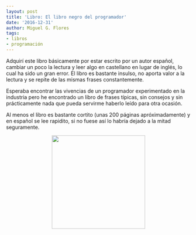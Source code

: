 ```yaml
---
layout: post
title: 'Libro: El libro negro del programador'
date: '2016-12-31'
author: Miguel G. Flores
tags:
- libros
- programación
---
```


Adquirí este libro básicamente por estar escrito por un autor español, cambiar un poco la lectura y leer algo en castellano en lugar de inglés, lo cual ha sido un gran error. El libro es bastante insulso, no aporta valor a la lectura y se repite de las mismas frases constantemente.

Esperaba encontrar las vivencias de un programador experimentado en la industria pero he encontrado un libro de frases típicas, sin consejos y sin prácticamente nada que pueda servirme haberlo leído para otra ocasión.

Al menos el libro es bastante cortito (unas 200 páginas apróximadamente) y en español se lee rapidito, si no fuese así lo habría dejado a la mitad seguramente.

<div class="separator" style="clear: both; text-align: center;"><img border="0" src="https://images-eu.ssl-images-amazon.com/images/I/41d3JAu74ML._SY346_.jpg" width="255" /></div>
